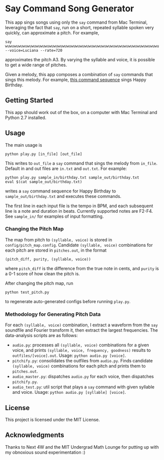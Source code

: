 # Say Command Song Generator

This app sings songs using only the `say` command from Mac Terminal, leveraging the fact that `say`, run on a short, repeated syllable spoken very quickly, can approximate a pitch.  For example,
```
say wuwuwuwuwuwuwuwuwuwuwuwuwuwuwuwuwuwuwuwuwuwuwuwuwuwuwuwuwuwuwuwuwuwuwu --voice=Luciana --rate=720
```
approximates the pitch A3.  By varying the syllable and voice, it is possible to get a wide range of pitches.

Given a melody, this app composes a combination of `say` commands that sings this melody.  For example, [this command sequence](http://github.com/bricehuang/say-sing/blob/master/sample_out/birthday.txt) sings Happy Birthday.

## Getting Started

This app should work out of the box, on a computer with Mac Terminal and Python 2.7 installed.

## Usage

The main usage is
```
python play.py [in_file] [out_file]
```
This writes to `out_file` a `say` command that sings the melody from `in_file`.  Default in and out files are `in.txt` and `out.txt`.
For example:
```
python play.py sample_in/birthday.txt sample_out/birthday.txt
eval $(cat sample_out/birthday.txt)
```
writes a `say` command sequence for Happy Birthday to `sample_out/birthday.txt` and executes these commands.

The first line in each input file is the tempo in BPM, and each subsequent line is a note and duration in beats.  Currently supported notes are F2-F4.  See `sample_in/` for examples of input formatting.

### Changing the Pitch Map

The map from pitch to `(syllable, voice)` is stored in `config/pitch_map.config`.  Candidate `(syllable, voice)` combinations for each pitch are stored in `pitches.out`, in the format
```
(pitch_diff, purity, (syllable, voice))
```
where `pitch_diff` is the difference from the true note in cents, and `purity` is a 0-1 score of how clean the pitch is.

After changing the pitch map, run
```
python test_pitch.py
```
to regenerate auto-generated configs before running `play.py`.

### Methodology for Generating Pitch Data

For each `(syllable, voice)` combination, I extract a waveform from the `say` soundfile and Fourier transform it, then extract the largest frequencies.  The data-analysis scripts are as follows:
* `audio.py`: processes all `(syllable, voice)` combinations for a given voice, and prints `(syllable, voice, frequency, goodness)` results to `outfiles/[voice].out`.  Usage: `python audio.py [voice]`.
* `pitchify.py`: consolidates the outfiles from `audio.py`.  Finds candidate `(syllable, voice)` combinations for each pitch and prints them to `pitches.out`.
* `audio_master.py`: dispatches `audio.py` for each voice, then dispatches `pitchify.py`.
* `audio_test.py`: util script that plays a `say` command with given syllable and voice.  Usage: `python audio.py [syllable] [voice]`.

## License

This project is licensed under the MIT License.

## Acknowledgments

Thanks to Next 4W and the MIT Undergrad Math Lounge for putting up with my obnoxious sound experimentation :)
